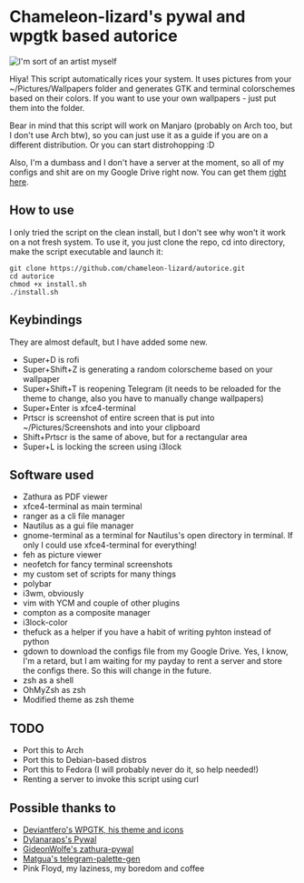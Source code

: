 # Chameleon-lizard's pywal and wpgtk based autorice

![I'm sort of an artist myself](https://imgur.com/K6uE9VH)

Hiya! This script automatically rices your system. It uses pictures from your ~/Pictures/Wallpapers
folder and generates GTK and terminal colorschemes based on their colors. If you want to use your own 
wallpapers - just put them into the folder.

Bear in mind that this script will work on Manjaro (probably on Arch too, but I don't use Arch btw), so you can just use it as a guide if you are on a different distribution. Or you can start distrohopping :D

Also, I'm a dumbass and I don't have a server at the moment, so all of my configs and shit are on my Google Drive right now. You can get them [right here](https://drive.google.com/open?id=19gQIvEunn79ID0_Vu6YJpbh4Nm0TBhVt).

## How to use
I only tried the script on the clean install, but I don't see why won't it work on a not fresh system. To use it, you just clone the repo, cd into directory, make the script executable and launch it:
```
git clone https://github.com/chameleon-lizard/autorice.git
cd autorice
chmod +x install.sh
./install.sh
```

## Keybindings

They are almost default, but I have added some new.
- Super+D is rofi
- Super+Shift+Z is generating a random colorscheme based on your wallpaper
- Super+Shift+T is reopening Telegram (it needs to be reloaded for the theme to change, also you have to manually change wallpapers)
- Super+Enter is xfce4-terminal
- Prtscr is screenshot of entire screen that is put into ~/Pictures/Screenshots and into your clipboard
- Shift+Prtscr is the same of above, but for a rectangular area
- Super+L is locking the screen using i3lock

## Software used
- Zathura as PDF viewer
- xfce4-terminal as main terminal
- ranger as a cli file manager
- Nautilus as a gui file manager
- gnome-terminal as a terminal for Nautilus's open directory in terminal. If only I could use xfce4-terminal for everything!
- feh as picture viewer
- neofetch for fancy terminal screenshots
- my custom set of scripts for many things
- polybar
- i3wm, obviously
- vim with YCM and couple of other plugins
- compton as a composite manager
- i3lock-color
- thefuck as a helper if you have a habit of writing pyhton instead of python
- gdown to download the configs file from my Google Drive. Yes, I know, I'm a retard, but I am waiting for my payday to rent a server and store the configs there. So this will change in the future.
- zsh as a shell
- OhMyZsh as zsh
- Modified theme as zsh theme

## TODO
- Port this to Arch
- Port this to Debian-based distros
- Port this to Fedora (I will probably never do it, so help needed!)
- Renting a server to invoke this script using curl

## Possible thanks to
- [Deviantfero's WPGTK, his theme and icons](https://github.com/deviantfero/wpgtk)
- [Dylanaraps's Pywal](https://github.com/dylanaraps/pywal)
- [GideonWolfe's zathura-pywal](https://github.com/GideonWolfe/Zathura-Pywal)
- [Matgua's telegram-palette-gen](https://github.com/matgua/telegram-palette-gen)
- Pink Floyd, my laziness, my boredom and coffee